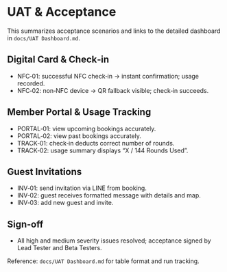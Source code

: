 # UAT & Acceptance

This summarizes acceptance scenarios and links to the detailed dashboard in `docs/UAT Dashboard.md`.

## Digital Card & Check‑in
- NFC‑01: successful NFC check‑in → instant confirmation; usage recorded.
- NFC‑02: non‑NFC device → QR fallback visible; check‑in succeeds.

## Member Portal & Usage Tracking
- PORTAL‑01: view upcoming bookings accurately.
- PORTAL‑02: view past bookings accurately.
- TRACK‑01: check‑in deducts correct number of rounds.
- TRACK‑02: usage summary displays “X / 144 Rounds Used”.

## Guest Invitations
- INV‑01: send invitation via LINE from booking.
- INV‑02: guest receives formatted message with details and map.
- INV‑03: add new guest and invite.

## Sign‑off
- All high and medium severity issues resolved; acceptance signed by Lead Tester and Beta Testers.

Reference: `docs/UAT Dashboard.md` for table format and run tracking.

